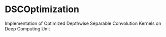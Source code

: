 # DSCOptimization
Implementation of Optimized Depthwise Separable Convolution Kernels on Deep Computing Unit
